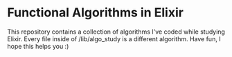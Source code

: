 # Functional Algorithms in Elixir

This repository contains a collection of algorithms I've coded while studying Elixir.
Every file inside of /lib/algo_study is a different algorithm. Have fun, I hope this helps you :)
